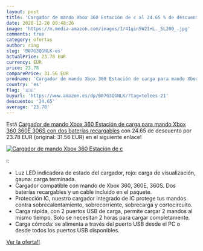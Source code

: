 ```yaml
---
layout: post
title: 'Cargador de mando Xbox 360 Estación de c al 24.65 % de descuento'
date: 2020-12-20 09:48:26
image: 'https://m.media-amazon.com/images/I/41qin5W21+L._SL200_.jpg'
comments: true
category: ofertas
author: ring
slug: 'B07G3QGNLK-es'
actualPrice: 23.78 EUR
currency: EUR
price: 23.78
comparePrice: 31.56 EUR
prodname: 'Cargador de mando Xbox 360 Estación de carga para mando Xbox 360 360E 306S con dos baterías recargables'
country: 'es'
flag: '🇪🇸'
buyurl: 'https://www.amazon.es/dp/B07G3QGNLK/?tag=tolees-21'
descuento: '24.65'
average: '23.78'
---
```


Está [Cargador de mando Xbox 360 Estación de carga para mando Xbox 360 360E 306S con dos baterías recargables](https://www.amazon.es/dp/B07G3QGNLK/?tag=tolees-21) con 24.65 de descuento por 23.78 EUR (original: 31.56 EUR) en el siguiente enlace!

[![Cargador de mando Xbox 360 Estación de c](https://m.media-amazon.com/images/I/41qin5W21+L._SL200_.jpg)](https://www.amazon.es/dp/B07G3QGNLK/?tag=tolees-21)

ℹ️:

- Luz LED indicadora de estado del cargador, rojo: carga de visualización, gauna: carga terminada.
- Cargador compatible con mando de Xbox 360, 360E, 360S. Dos baterías recargables y un cable incluido en el paquete.
- Protección IC, nuestro cargador integrado de IC protege tus mandos contra sobrecalentamiento, sobrecorriente, sobrecarga y cortocircuito.
- Carga rápida, con 2 puertos USB de carga, permite cargar 2 mandos al mismo tiempo. Solo se necesitan 2 horas para cargar completamente.
- Carga cómoda: se alimenta a través del puerto USB desde el PC o desde todos los puertos USB disponibles.

[Ver la oferta!!](https://www.amazon.es/dp/B07G3QGNLK/?tag=tolees-21)
